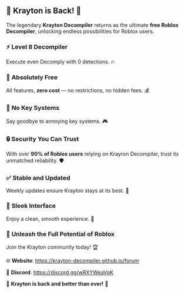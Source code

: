 ## 🎉 **Krayton is Back!** 🎉  
The legendary **Krayton Decompiler** returns as the ultimate **free Roblox Decompiler**, unlocking endless possibilities for Roblox users.
### ⚡️ **Level 8 Decompiler**  
Execute even Decomply with 0 detections. 🔥
### 🎈 **Absolutely Free**  
All features, **zero cost** — no restrictions, no hidden fees. 💰
### 🔑 **No Key Systems**  
Say goodbye to annoying key systems. 🎮
### 🔒 **Security You Can Trust**  
With over **90% of Roblox users** relying on Krayron Decompiler, trust its unmatched reliability. 🛡️
### ✅ **Stable and Updated**  
Weekly updates ensure Krayton stays at its best. 🚀
### 💎 **Sleek Interface**  
Enjoy a clean, smooth experience. 🌟
### 🚀 **Unleash the Full Potential of Roblox**  
Join the Krayton community today! 🏆

🌐 **Website**: https://krayton-decompiler.github.io/forum

💬 **Discord**: https://discord.gg/wRXYWeaVgK

🎉 **Krayton is back and better than ever!** 🎉
